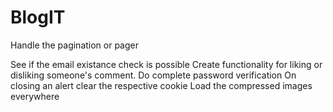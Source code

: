 # BlogIT
Handle the pagination or pager

See if the email existance check is possible
Create functionality for liking or disliking someone's comment.
Do complete password verification
On closing an alert clear the respective cookie
Load the compressed images everywhere